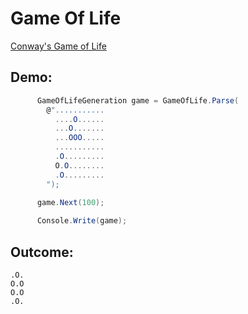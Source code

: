# Game Of Life
[Conway's Game of Life](https://en.wikipedia.org/wiki/Conway%27s_Game_of_Life)

## Demo:

```c#
      GameOfLifeGeneration game = GameOfLife.Parse(
        @"...........
          ....O......
          ...O.......
          ...OOO.....
          ...........
          .O.........
          O.O........
          .O.........
        ");

      game.Next(100);
      
      Console.Write(game);
```

## Outcome:

```
.O.
O.O
O.O
.O.
```
